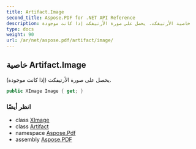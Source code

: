 ```yaml
---
title: Artifact.Image
second_title: Aspose.PDF for .NET API Reference
description: خاصية الأرتيفكت. يحصل على صورة الأرتيفكت إذا كانت موجودة
type: docs
weight: 90
url: /ar/net/aspose.pdf/artifact/image/
---
```

## خاصية Artifact.Image

يحصل على صورة الأرتيفكت (إذا كانت موجودة).

```csharp
public XImage Image { get; }
```

### انظر أيضًا

* class [XImage](../../ximage/)
* class [Artifact](../)
* namespace [Aspose.Pdf](../../../aspose.pdf/)
* assembly [Aspose.PDF](../../../)